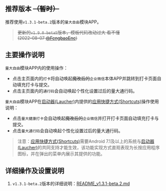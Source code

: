 ## 推荐版本 ~~（暂时）~~

推荐使用`v1.3.1-beta.2`版本的`量大自由`模块APP。
>~~更新的`v1.9.0-beta5`版本，模板代码改动过大 看不懂<br>(2022-08-07 [@FengbaoEne](https://github.com/FengbaoEne))~~

## 主要操作说明

`量大自由`模块APP内的使用操作：
 - 点击主页面内的`打卡`将自动唤起~~魔改后的~~`企业微信`本体APP并跳转到打卡页面自动填充打卡与提交。
 - 点击主页面内的`通行码`会自动唤起个性化设置过后的量大通行码。

`量大自由`模块APP在[启动器(Laucher)](https://android.fandom.com/wiki/Launchers)内提供的[应用快捷方式(Shortcuts)](https://developer.android.com/guide/topics/ui/shortcuts)操作使用说明：
 - 点击`量大健康打卡`会自动唤起~~魔改后的~~`企业微信`并打开打卡页面自动填充打卡与提交。
 - 点击`量大通行码`会自动唤起个性化设置过后的量大通行码。
 > 注意：[应用快捷方式(Shortcuts)](https://developer.android.com/guide/topics/ui/shortcuts)需要Android 7.1及以上的系统与[启动器(Laucher)](https://android.fandom.com/wiki/Launchers)的共同支持才能生效，该功能实现方式直观表现为长按应用程序图标，并在弹出的菜单内展示其提供的功能。

## 详细操作及设置说明

1.  `v1.3.1-beta.2`版本的详细说明：[README_v1.3.1-beta.2.md](https://github.com/ZWolken/cjluFree/blob/LSPatch/cjluFree_plug-in/plug-in_README_v1.3.1-beta.2.md)
